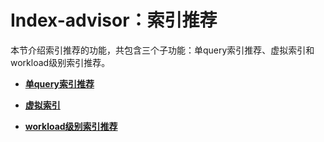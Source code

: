 # Index-advisor：索引推荐

本节介绍索引推荐的功能，共包含三个子功能：单query索引推荐、虚拟索引和workload级别索引推荐。

-   **[单query索引推荐](单query索引推荐.md)**  

-   **[虚拟索引](虚拟索引.md)**  

-   **[workload级别索引推荐](workload级别索引推荐.md)**  


